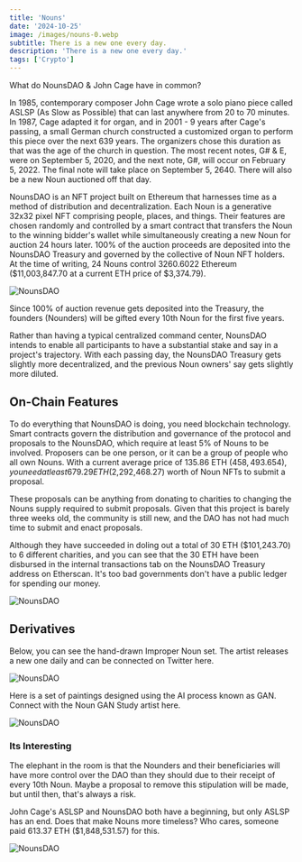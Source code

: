 ```yaml
---
title: 'Nouns'
date: '2024-10-25'
image: /images/nouns-0.webp
subtitle: There is a new one every day.
description: 'There is a new one every day.'
tags: ['Crypto']
---
```


<style jsx>{`
 .prose a {
    text-decoration: underline;
    color: var(--color-accent);
 }
 .prose ol {
    list-style-type: decimal;
    margin-left: 2em; /* Adjust as needed for indentation */
    padding-left: 0.5em; /* Add padding if needed */
 }
 .prose ol li {
    margin-bottom: 0.5em;
    color: var(--color-text-primary);
    line-height: 1.5; /* Adjust line height for better readability */
 }
`}</style>

<div class="tldr-section">

What do NounsDAO & John Cage have in common?

</div>

In 1985, contemporary composer John Cage wrote a solo piano piece called ASLSP (As Slow as Possible) that can last anywhere from 20 to 70 minutes. In 1987, Cage adapted it for organ, and in 2001 - 9 years after Cage's passing, a small German church constructed a customized organ to perform this piece over the next 639 years. The organizers chose this duration as that was the age of the church in question. The most recent notes, G# & E, were on September 5, 2020, and the next note, G#, will occur on February 5, 2022. The final note will take place on September 5, 2640. There will also be a new Noun auctioned off that day.

NounsDAO is an NFT project built on Ethereum that harnesses time as a method of distribution and decentralization. Each Noun is a generative 32x32 pixel NFT comprising people, places, and things. Their features are chosen randomly and controlled by a smart contract that transfers the Noun to the winning bidder's wallet while simultaneously creating a new Noun for auction 24 hours later. 100% of the auction proceeds are deposited into the NounsDAO Treasury and governed by the collective of Noun NFT holders. At the time of writing, 24 Nouns control 3260.6022 Ethereum ($11,003,847.70 at a current ETH price of $3,374.79).

![NounsDAO](/images/nouns-3.webp)

Since 100% of auction revenue gets deposited into the Treasury, the founders (Nounders) will be gifted every 10th Noun for the first five years.

Rather than having a typical centralized command center, NounsDAO intends to enable all participants to have a substantial stake and say in a project's trajectory. With each passing day, the NounsDAO Treasury gets slightly more decentralized, and the previous Noun owners' say gets slightly more diluted.

## On-Chain Features

To do everything that NounsDAO is doing, you need blockchain technology. Smart contracts govern the distribution and governance of the protocol and proposals to the NounsDAO, which require at least 5% of Nouns to be involved. Proposers can be one person, or it can be a group of people who all own Nouns. With a current average price of 135.86 ETH ($458,493.654), you need at least 679.29 ETH ($2,292,468.27) worth of Noun NFTs to submit a proposal.

These proposals can be anything from donating to charities to changing the Nouns supply required to submit proposals. Given that this project is barely three weeks old, the community is still new, and the DAO has not had much time to submit and enact proposals.

Although they have succeeded in doling out a total of 30 ETH ($101,243.70) to 6 different charities, and you can see that the 30 ETH have been disbursed in the internal transactions tab on the NounsDAO Treasury address on Etherscan. It's too bad governments don't have a public ledger for spending our money.

![NounsDAO](/images/nouns-4.webp)

## Derivatives

Below, you can see the hand-drawn Improper Noun set. The artist releases a new one daily and can be connected on Twitter here.

![NounsDAO](/images/nouns-5.webp)

Here is a set of paintings designed using the AI process known as GAN. Connect with the Noun GAN Study artist here.

![NounsDAO](/images/nouns-6.webp)

### Its Interesting

The elephant in the room is that the Nounders and their beneficiaries will have more control over the DAO than they should due to their receipt of every 10th Noun. Maybe a proposal to remove this stipulation will be made, but until then, that's always a risk.

John Cage's ASLSP and NounsDAO both have a beginning, but only ASLSP has an end. Does that make Nouns more timeless? Who cares, someone paid 613.37 ETH ($1,848,531.57) for this.

![NounsDAO](/images/nouns-2.webp)
